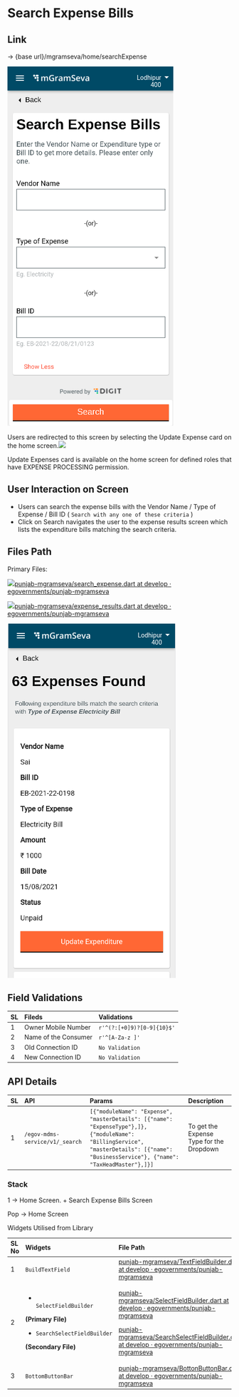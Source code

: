 # Search Expense Bills

## **Link**

→ {base url}/mgramseva/home/searchExpense

![](../../../../../.gitbook/assets/image%20%2894%29.png)

Users are redirected to this screen by selecting the Update Expense card on the home screen.![](blob:https://digit-discuss.atlassian.net/c8e3382f-6264-4770-989f-b8c80f5976f0#media-blob-url=true&id=7e42a741-9da9-4bfc-879b-2bbafa70c5a7&collection=contentId-1926791391&contextId=1926791391&mimeType=image%2Fpng&name=Search%20EXpense.png&size=42495&width=373&height=806&alt=)

Update Expenses card is available on the home screen for defined roles that have EXPENSE PROCESSING permission.

## **User Interaction on Screen**

* Users can search the expense bills with the Vendor Name / Type of Expense / Bill ID \( `Search with any one of these criteria` \)
* Click on Search navigates the user to the expense results screen which lists the expenditure bills matching the search criteria.

## **Files Path**

Primary Files:

[ ![](https://github.com/fluidicon.png)punjab-mgramseva/search\_expense.dart at develop · egovernments/punjab-mgramseva](https://github.com/egovernments/punjab-mgramseva/blob/develop/frontend/mgramseva/lib/screeens/expense/search_expense.dart) 

[![](https://github.com/fluidicon.png)punjab-mgramseva/expense\_results.dart at develop · egovernments/punjab-mgramseva](https://github.com/egovernments/punjab-mgramseva/blob/develop/frontend/mgramseva/lib/screeens/expense/expense_results.dart)

![](../../../../../.gitbook/assets/image%20%2893%29.png)

## **Field Validations**

| **SL** | **Fileds** | **Validations** |
| :--- | :--- | :--- |
| 1 | Owner Mobile Number | `r'^(?:[+0]9)?[0-9]{10}$'` |
| 2 | Name of the Consumer | `r'^[A-Za-z ]'` |
| 3 | Old Connection ID | `No Validation` |
| 4 | New Connection ID | `No Validation` |

## **API Details**

| **SL** | **API** | **Params** | **Description** |
| :--- | :--- | :--- | :--- |
| 1 | `/egov-mdms-service/v1/_search` | `[{"moduleName": "Expense", "masterDetails": [{"name": "ExpenseType"},]}, {"moduleName": "BillingService", "masterDetails": [{"name": "BusinessService"}, {"name": "TaxHeadMaster"},]}]` | To get the Expense Type for the Dropdown |

### Stack

1 → Home Screen. + Search Expense Bills Screen

Pop → Home Screen

Widgets Utilised from Library

<table>
  <thead>
    <tr>
      <th style="text-align:left"><b>SL No</b>
      </th>
      <th style="text-align:left"><b>Widgets</b>
      </th>
      <th style="text-align:left"><b>File Path</b>
      </th>
      <th style="text-align:left"><b>Description</b>
      </th>
    </tr>
  </thead>
  <tbody>
    <tr>
      <td style="text-align:left">1</td>
      <td style="text-align:left"><code>BuildTextField</code>
      </td>
      <td style="text-align:left"><a href="https://github.com/egovernments/punjab-mgramseva/blob/develop/frontend/mgramseva/lib/widgets/TextFieldBuilder.dart"><img src="https://github.com/fluidicon.png" alt/>punjab-mgramseva/TextFieldBuilder.dart at develop &#xB7; egovernments/punjab-mgramseva</a>
      </td>
      <td style="text-align:left">Text Field</td>
    </tr>
    <tr>
      <td style="text-align:left">2</td>
      <td style="text-align:left">
        <ul>
          <li>
            <br /><code>SelectFieldBuilder</code>
          </li>
        </ul>
        <p><b>(Primary File)</b>
        </p>
        <ul>
          <li><code>SearchSelectFieldBuilder</code>
          </li>
        </ul>
        <p><b>(Secondary File)</b>
        </p>
      </td>
      <td style="text-align:left">
        <p><a href="https://github.com/egovernments/punjab-mgramseva/blob/develop/frontend/mgramseva/lib/widgets/SelectFieldBuilder.dart"><img src="https://github.com/fluidicon.png" alt/>punjab-mgramseva/SelectFieldBuilder.dart at develop &#xB7; egovernments/punjab-mgramseva</a>
        </p>
        <p><a href="https://github.com/egovernments/punjab-mgramseva/blob/develop/frontend/mgramseva/lib/widgets/SearchSelectFieldBuilder.dart"><img src="https://github.com/fluidicon.png" alt/>punjab-mgramseva/SearchSelectFieldBuilder.dart at develop &#xB7; egovernments/punjab-mgramseva</a>
        </p>
      </td>
      <td style="text-align:left">Searchable Drop down</td>
    </tr>
    <tr>
      <td style="text-align:left">3</td>
      <td style="text-align:left"><code>BottomButtonBar</code>
      </td>
      <td style="text-align:left"><a href="https://github.com/egovernments/punjab-mgramseva/blob/develop/frontend/mgramseva/lib/widgets/BottonButtonBar.dart"><img src="https://github.com/fluidicon.png" alt/>punjab-mgramseva/BottonButtonBar.dart at develop &#xB7; egovernments/punjab-mgramseva</a>
      </td>
      <td style="text-align:left">Button</td>
    </tr>
  </tbody>
</table>

